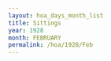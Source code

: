 ```yaml
---
layout: hoa_days_month_list
title: Sittings
year: 1928
month: FEBRUARY
permalink: /hoa/1928/Feb
---
```

